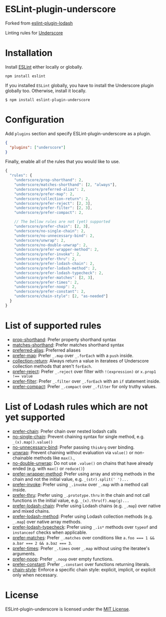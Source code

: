 ESLint-plugin-underscore
===================

Forked from [eslint-plugin-lodash](https://github.com/wix/eslint-plugin-lodash3)

Linting rules for [Underscore](http://underscorejs.org/)

# Installation

Install [ESLint](https://www.github.com/eslint/eslint) either locally or globally.

    npm install eslint

If you installed `ESLint` globally, you have to install the Underscore plugin
globally too. Otherwise, install it locally.

    $ npm install eslint-plugin-underscore

# Configuration

Add `plugins` section and specify ESLint-plugin-underscore as a plugin.

```json
{
  "plugins": ["underscore"]
}
```


Finally, enable all of the rules that you would like to use.

```javascript
{
  "rules": {
    "underscore/prop-shorthand": 2,
    "underscore/matches-shorthand": [2, "always"],
    "underscore/preferred-alias": 2,
    "underscore/prefer-map": 2,
    "underscore/collection-return": 2,
    "underscore/prefer-reject": [2, 3],
    "underscore/prefer-filter": [2, 3],
    "underscore/prefer-compact": 2,

    // The bellow rules are not (yet) supported
    "underscore/prefer-chain": [2, 3],
    "underscore/no-single-chain": 2,
    "underscore/no-unnecessary-bind": 2,
    "underscore/unwrap": 2,
    "underscore/no-double-unwrap": 2,
    "underscore/prefer-wrapper-method": 2,
    "underscore/prefer-invoke": 2,
    "underscore/prefer-thru": 2,
    "underscore/prefer-lodash-chain": 2,
    "underscore/prefer-lodash-method": 2,
    "underscore/prefer-lodash-typecheck": 2,
    "underscore/prefer-matches": [2, 3],
    "underscore/prefer-times": 2,
    "underscore/prefer-noop": 2,
    "underscore/prefer-constant": 2,
    "underscore/chain-style": [2, "as-needed"]
  }
}
```

# List of supported rules

* [prop-shorthand](docs/rules/prop-shorthand.md): Prefer property shorthand syntax
* [matches-shorthand](docs/rules/matches-shorthand.md): Prefer matches shorthand syntax
* [preferred-alias](docs/rules/preferred-alias.md): Preferred aliases
* [prefer-map](docs/rules/prefer-map.md): Prefer `_.map` over `_.forEach` with a `push` inside.
* [collection-return](docs/rules/collection-return.md): Always return a value in iteratees of Underscore collection methods that aren't `forEach`.
* [prefer-reject](docs/rules/prefer-reject.md): Prefer `_.reject` over filter with `!(expression)` or `x.prop1 !== value`
* [prefer-filter](docs/rules/prefer-filter.md): Prefer `_.filter` over `_.forEach` with an `if` statement inside.
* [prefer-compact](docs/rules/prefer-compact.md): Prefer `_.compact` over `_.filter` for only truthy values.

# List of Lodash rules which are __not__ yet supported

* [prefer-chain](docs/rules/prefer-chain.md): Prefer chain over nested lodash calls
* [no-single-chain](docs/rules/no-single-chain.md): Prevent chaining syntax for single method, e.g. `_(x).map().value()`
* [no-unnecessary-bind](docs/rules/no-unnecessary-bind.md): Prefer passing `thisArg` over binding.
* [unwrap](docs/rules/unwrap.md): Prevent chaining without evaluation via `value()` or non-chainable methods like `max()`.,
* [no-double-unwrap](docs/rules/no-double-unwrap.md): Do not use `.value()` on chains that have already ended (e.g. with `max()` or `reduce()`)
* [prefer-wrapper-method](docs/rules/prefer-wrapper-method.md): Prefer using array and string methods in the chain and not the initial value, e.g. `_(str).split(' ')...`
* [prefer-invoke](docs/rules/prefer-invoke.md): Prefer using `_.invoke` over `_.map` with a method call inside.
* [prefer-thru](docs/rules/prefer-thru.md): Prefer using `_.prototype.thru` in the chain and not call functions in the initial value, e.g. `_(x).thru(f).map(g)...`
* [prefer-lodash-chain](docs/rules/prefer-lodash-chain.md): Prefer using Lodash chains (e.g. `_.map`) over native and mixed chains.
* [prefer-lodash-method](docs/rules/prefer-lodash-method.md): Prefer using Lodash collection methods (e.g. `_.map`) over native array methods.
* [prefer-lodash-typecheck](docs/rules/prefer-lodash-typecheck.md): Prefer using `_.is*` methods over `typeof` and `instanceof` checks when applicable.
* [prefer-matches](docs/rules/prefer-matches.md): Prefer `_.matches` over conditions like `a.foo === 1 && a.bar === 2 && a.baz === 3`.
* [prefer-times](docs/rules/prefer-times.md): Prefer `_.times` over `_.map` without using the iteratee's arguments.
* [prefer-noop](docs/rules/prefer-noop.md): Prefer `_.noop` over empty functions.
* [prefer-constant](docs/rules/prefer-constant.md): Prefer `_.constant` over functions returning literals.
* [chain-style](docs/rules/chain-style.md): Enforce a specific chain style: explicit, implicit, or explicit only when necessary.

# License

ESLint-plugin-underscore is licensed under the [MIT License](http://www.opensource.org/licenses/mit-license.php).

[npm-url]: https://npmjs.org/package/eslint-plugin-underscore
[npm-image]: http://img.shields.io/npm/v/eslint-plugin-underscore.svg?style=flat-square

